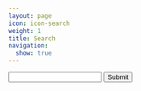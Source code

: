```yaml
---
layout: page
icon: icon-search
weight: 1
title: Search
navigation: 
  show: true
---
```

<form markdown="1" class="form-search" id="search">
<input class="input-large search-query" type="text" id="page-query" name="query"></input> <input type="hidden" id="root" name="root" value="{{ site.root }}"> <input class="btn" type="submit"></input>
</form>
<div markdown="1" class="bar-indicator" style="display:none;">
</div>
<div markdown="1" id="results">
</div>

